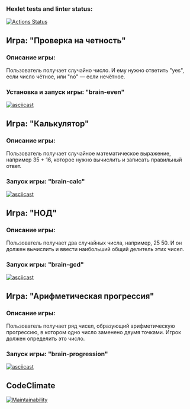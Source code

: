 ### Hexlet tests and linter status:
[![Actions Status](https://github.com/polinakren/frontend-project-44/actions/workflows/hexlet-check.yml/badge.svg)](https://github.com/polinakren/frontend-project-44/actions)

## Игра: "Проверка на четность"
### Описание игры:
Пользователь получает случайно число. И ему нужно ответить "yes", если число чётное, или "no" — если нечётное.
### Установка и запуск игры: __"brain-even"__

[![asciicast](https://asciinema.org/a/Iemv1n64oexx8YAKRdC9I4Wzt.svg)](https://asciinema.org/a/Iemv1n64oexx8YAKRdC9I4Wzt)

## Игра: "Калькулятор"
### Описание игры:
Пользователь получает случайное математическое выражение, например 35 + 16, которое нужно вычислить и записать правильный ответ.
### Запуск игры: __"brain-calc"__
[![asciicast](https://asciinema.org/a/b7LNt4BdKHGG6u1WnA9vbRdfX.svg)](https://asciinema.org/a/b7LNt4BdKHGG6u1WnA9vbRdfX)

## Игра: "НОД"
### Описание игры:
Пользователь получает два случайных числа, например, 25 50. И он должен вычислить и ввести наибольший общий делитель этих чисел.
### Запуск игры: __"brain-gcd"__
[![asciicast](https://asciinema.org/a/H6uOTR84mVNUjvJWkICM6aSbT.svg)](https://asciinema.org/a/H6uOTR84mVNUjvJWkICM6aSbT)

## Игра: "Арифметическая прогрессия"
### Описание игры:
Пользователь получает ряд чисел, образующий арифметическую прогрессию, в котором одно число заменено двумя точками. Игрок должен определить это число.
### Запуск игры: __"brain-progression"__
[![asciicast](https://asciinema.org/a/N6lo3I0DENbIppq4S79h73rWy.svg)](https://asciinema.org/a/N6lo3I0DENbIppq4S79h73rWy)


## CodeClimate
[![Maintainability](https://api.codeclimate.com/v1/badges/995b1a6afa32e9e9cc6b/maintainability)](https://codeclimate.com/github/polinakren/frontend-project-44/maintainability)